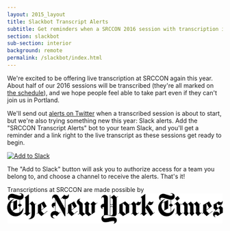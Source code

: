 ```yaml
---
layout: 2015_layout
title: Slackbot Transcript Alerts
subtitle: Get reminders when a SRCCON 2016 session with transcription is about to start.
section: slackbot
sub-section: interior
background: remote
permalink: /slackbot/index.html
---
```


We're excited to be offering live transcription at SRCCON again this year. About half of our 2016 sessions will be transcribed (they're all marked on [the schedule](http://schedule.srccon.org)), and we hope people feel able to take part even if they can't join us in Portland.

We'll send out [alerts on Twitter](http://twitter.com/srccon) when a transcribed session is about to start, but we're also trying something new this year: Slack alerts. Add the "SRCCON Transcript Alerts" bot to your team Slack, and you'll get a reminder and a link right to the live transcript as these sessions get ready to begin.

<p><a style="border-bottom: none;" href="https://slack.com/oauth/authorize?scope=incoming-webhook&client_id=2152616756.62976698821"><img alt="Add to Slack" height="40" width="139" src="https://platform.slack-edge.com/img/add_to_slack.png" srcset="https://platform.slack-edge.com/img/add_to_slack.png 1x, https://platform.slack-edge.com/img/add_to_slack@2x.png 2x" /></a><p>

The "Add to Slack" button will ask you to authorize access for a team you belong to, and choose a channel to receive the alerts. That's it!

<div id="sponsortag"><p><span>Transcriptions at SRCCON are made possible by <a href="http://www.nytimes.com"></span><img src="/media/img/partners/NYT.png" class="nyt" alt="The New York Times"></a>
